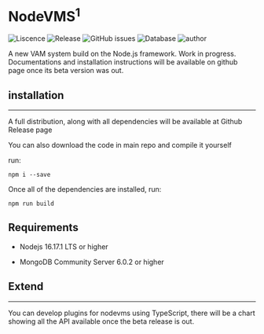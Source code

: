 # NodeVMS<sup>1</sup>
![Liscence](https://img.shields.io/github/license/Ericple/NodeVMS?style=flat-square&logo=github) ![Release](https://img.shields.io/github/v/release/Ericple/NodeVMS?style=flat-square&logo=github) ![GitHub issues](https://img.shields.io/github/issues/Ericple/NodeVMS?style=flat-square&logo=github) ![Database](https://img.shields.io/badge/database-MongoDB-blue?style=flat-square&logo=mongodb) ![author](https://img.shields.io/badge/NodeVMS-Ericple|Peercat-blue?style=flat-square)

A new VAM system build on the Node.js framework.
Work in progress. Documentations and installation
instructions will be available on github page once
its beta version was out.

## installation
---
A full distribution, along with all dependencies will be available
at Github Release page

You can also download the code in main repo and compile it yourself

run:

```
npm i --save
```
Once all of the dependencies are installed, run:
```
npm run build
```

## Requirements

- Nodejs 16.17.1 LTS or higher

- MongoDB Community Server 6.0.2 or higher

## Extend
---
You can develop plugins for nodevms using TypeScript, there will be 
a chart showing all the API available once the beta release is out.
